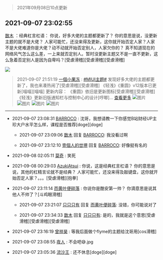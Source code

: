> 2021年09月08日10点更新
<link rel="stylesheet" href="https://cdn.jsdelivr.net/gh/taotie6/sampleJSON@main/css/photo_show.css">
<meta name="referrer" content="no-referrer" />


 ## 2021-09-07 23:02:55 

 [㪚木](https://www.coolapk.com/feed/29835097?shareKey=NjI0NzljMjhlZWViNjEzNzlkMmQ~) ：经典杠言杠语：
你说，好多大佬的主题都更新了？
你的意思是说，没更新主题的就不是大佬？
人家可能忙，还没来得及更新，这你就开始否定人家？人家不是大佬难道你是大佬？动不动就开始否定别人，人家欠你的？
真不知道现在的网络风气怎么这么差，一上来就否定别人。暂时没更新主题又不是一直不更新<!--break-->，这么急着否定别人是因为自卑吗？[受虐滑稽][受虐滑稽][受虐滑稽] 

<div class="album">
<img class="img-item" src="https://image.coolapk.com/feed/2019/0515/09/1081091_3748_1897@180x122.gif" />
</div>

> 2021-09-07 21:51:19 
> [一個小果冻](https://www.coolapk.com/feed/29833436?shareKey=NDk3ZmMzNWNjOWNiNjEzNzlkMmQ~) : <a class="feed-link-tag" href="/t/MIUI主题?type=0">#MIUI主题#</a> 发现好多大佬的主题都更新了，我也来凑热闹了[受虐滑稽][受虐滑稽] 《轻浅》《重圆》v12版本已更新[喵喵][喵喵] 更新内容： 《重圆》依旧是更新图标[受虐滑稽][受虐滑稽] 《轻浅》更新旧版通知栏与控制中心的设计[哼唧]... <a href="">查看更多</a> 
![图片](https://image.coolapk.com/feed/2021/0907/21/1032987_e9ee3b5e_2675_2304@1080x2340.jpeg)
![图片](https://image.coolapk.com/feed/2021/0907/21/1032987_9972cc36_2675_2306@1080x2340.jpeg)
![图片](https://image.coolapk.com/feed/2021/0907/21/1032987_176c6d57_2675_2308@1080x2340.jpeg)
![图片](https://image.coolapk.com/feed/2021/0907/21/1032987_6557d956_2675_2309@1080x2340.jpeg)

 ------- 

- 2021-09-07 23:08:31 [BARROCO](uid=838399) : 沈哥，我想请教一下你感觉B站财经UP主珍大户水平怎么样，课程是否推荐[doge][doge] 

    - 2021-09-07 23:09:06 [㪚木](uid=1081091) 回复 [BARROCO](uid=838399): 我没看过啊 

    - 2021-09-07 23:12:10 [壹個人的丗堺](uid=1461483) 回复 [BARROCO](uid=838399): 好像挺有名的 

- 2021-09-08 02:05:11 [莫奇](uid=131936) : 笑死 

- 2021-09-08 00:29:03 [AzukiAtsui](uid=3762160) : 你说，这是经典杠言杠语？
你的意思是说，其他的杠精言论就不是经典？
人家可能忙，还没来得及敲键盘，这你就开始否定人家？。。。[受虐滑稽][抱拳] 

- 2021-09-07 23:11:14 [而黄叶便碎落](uid=2845514) : 你说你是酷安第一帅？
你滴意思是说其他人不帅了？[斗鸡眼滑稽] 

    - 2021-09-07 23:21:07 [只只只有](uid=2467028) 回复 [而黄叶便碎落](uid=2845514): 没错，你可能说对了 

    - 2021-09-07 23:34:33 [㪚木](uid=1081091) 回复 [只只只有](uid=2467028): 是的，我就是这个意思[受虐滑稽][受虐滑稽][受虐滑稽] 

- 2021-09-07 23:16:19 [曾祥昊](uid=6695078) : 等我后面做个flyme的主题给沈哥用[cos滑稽] 

- 2021-09-07 23:08:55 [夜人](uid=561987) : 不会吧😅.jpg 

- 2021-09-07 23:05:36 [流沙王](uid=3587220) : 还不休息[doge][doge] 

